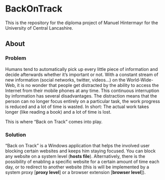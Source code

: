 # BackOnTrack
This is the repository for the diploma project of Manuel Hintermayr for the University of Central Lancashire.

## About
### Problem

Humans tend to automatically pick up every little piece of information and decide afterwards whether it’s important or not. With a constant stream of new information (social networks, twitter, videos...) on the 
World-Wide-Web, it is no wonder that people get distracted by the ability to access the Internet from their mobile phones at any time.
This continuous interruption by information has several disadvantages. The distraction means that the person can no longer focus entirely on a particular task, the work progress is reduced and a lot of time is wasted. In short: The actual work takes longer (like reading a book) and a lot of time is lost.

This is where “Back on Track” comes into play.

### Solution
“Back on Track” is a Windows application that helps the involved user blocking certain websites and keeps him staying focused. You can block any website on a system level (**hosts file**). Alternatively, there is the possibility of enabling a specific website for a certain amount of time each day, or to redirect to another website (this is will be implemented by a system proxy [**proxy level**] or a browser extension [**browser level**]). 
